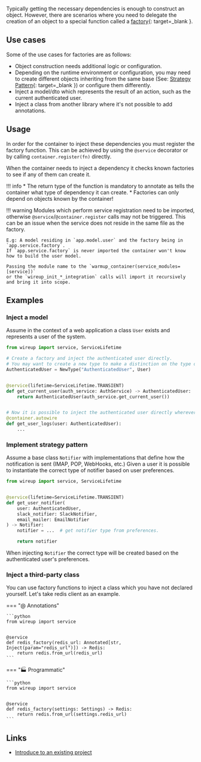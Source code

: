 Typically getting the necessary dependencies is enough to construct an object. However, there are scenarios
where you need to delegate the creation of an object to a special function called a 
[factory](https://en.wikipedia.org/wiki/Factory_(object-oriented_programming)){: target=_blank }.

## Use cases

Some of the use cases for factories are as follows:

* Object construction needs additional logic or configuration.
* Depending on the runtime environment or configuration, you may need to create different objects 
inheriting from the same base (See: [Strategy Pattern](https://en.wikipedia.org/wiki/Strategy_pattern){: target=_blank }) or configure them differently. 
* Inject a model/dto which represents the result of an action, such as the current authenticated user.
* Inject a class from another library where it's not possible to add annotations.

## Usage

In order for the container to inject these dependencies you must register the factory function.
This can be achieved by using the `@service` decorator or by calling `container.register(fn)` directly.

When the container needs to inject a dependency it checks known factories to see if any of them can create it.


!!! info
    * The return type of the function is mandatory to annotate as tells the container what 
    type of dependency it can create.
    * Factories can only depend on objects known by the container!

!!! warning
    Modules which perform service registration need to be imported, otherwise `@service`/`@container.register` calls
    may not be triggered. This can be an issue when the service does not reside in the same file as the
    factory. 

    E.g: A model residing in `app.model.user` and the factory being in `app.service.factory`.
    If `app.service.factory` is never imported the container won't know how to build the user model.

    Passing the module name to the `warmup_container(service_modules=[service])` 
    or the `wireup_init_*_integration` calls will import it recursively and bring it into scope.

## Examples

### Inject a model

Assume in the context of a web application a class `User` exists and represents a user of the system.

```python
from wireup import service, ServiceLifetime

# Create a factory and inject the authenticated user directly.
# You may want to create a new type to make a distinction on the type of user this is.
AuthenticatedUser = NewType("AuthenticatedUser", User)


@service(lifetime=ServiceLifetime.TRANSIENT)
def get_current_user(auth_service: AuthService) -> AuthenticatedUser:
    return AuthenticatedUser(auth_service.get_current_user())


# Now it is possible to inject the authenticated user directly wherever it is necessary.
@container.autowire
def get_user_logs(user: AuthenticatedUser):
    ...
```

### Implement strategy pattern

Assume a base class `Notifier` with implementations that define how the notification is sent (IMAP, POP, WebHooks, etc.)
Given a user it is possible to instantiate the correct type of notifier based on user preferences.


```python
from wireup import service, ServiceLifetime


@service(lifetime=ServiceLifetime.TRANSIENT)
def get_user_notifier(
    user: AuthenticatedUser, 
    slack_notifier: SlackNotifier, 
    email_mailer: EmailNotifier
) -> Notifier:
    notifier = ...  # get notifier type from preferences.

    return notifier
```

When injecting `Notifier` the correct type will be created based on the authenticated user's preferences.

### Inject a third-party class

You can use factory functions to inject a class which you have not declared yourself. Let's take redis client as an
example.

=== "@ Annotations"

    ```python
    from wireup import service


    @service
    def redis_factory(redis_url: Annotated[str, Inject(param="redis_url")]) -> Redis:
        return redis.from_url(redis_url)
    ```

=== "🏭 Programmatic"

    ```python
    from wireup import service


    @service
    def redis_factory(settings: Settings) -> Redis:
        return redis.from_url(settings.redis_url)
    ```


## Links

* [Introduce to an existing project](introduce_to_an_existing_project.md)
